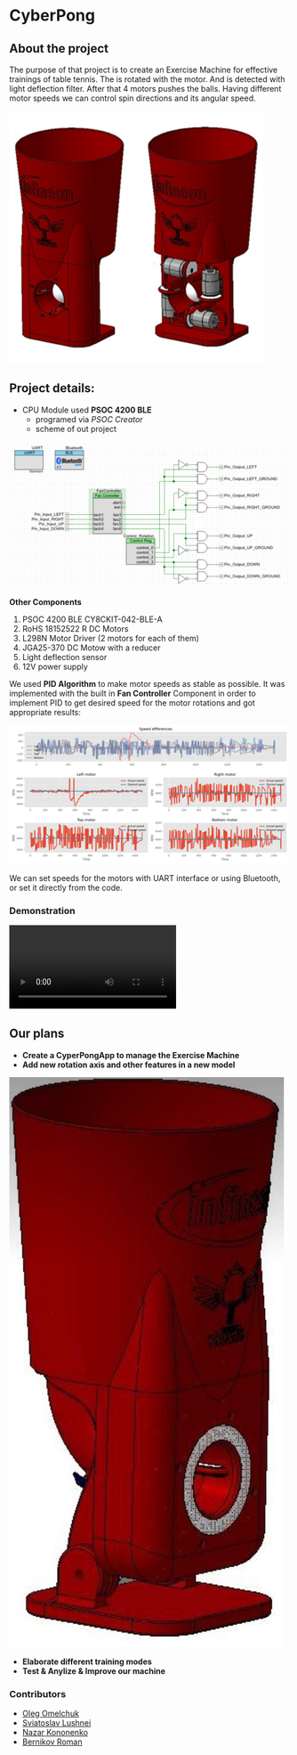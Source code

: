# CyberPong

## About the project

The purpose of that project is to create an Exercise Machine for effective trainings of table tennis. The is rotated with the motor. And is detected with light deflection filter. After that 4 motors pushes the balls. Having different motor speeds we can control spin directions and its angular speed.

![fun](./img/CyberPong.png)

## Project details:

- CPU Module used **PSOC 4200 BLE**
    - programed via _PSOC Creator_
    - scheme of out project

![fun](./img/scheme.png)


**Other Components**
1. PSOC 4200 BLE CY8CKIT-042-BLE-A
2. RoHS 18152522 R DC Motors
3. L298N Motor Driver (2 motors for each of them)
4. JGA25-370 DC Motow with a reducer
5. Light deflection sensor
6. 12V power supply


We used **PID Algorithm**  to make motor speeds as stable as possible. It was implemented with the built in **Fan Controller** Component in order to implement PID to get desired speed for the motor rotations and got appropriate results:

![fun](./img/SpeedComparison.png)

We can set speeds for the motors with UART interface or using Bluetooth, or set it directly from the code.

### Demonstration

![fun](./img/demo.mp4)


## Our plans
- **Create a CyperPongApp to manage the Exercise Machine**
- **Add new rotation axis and other features in a new model**

![fun](./img/CyberPong2.png)
- **Elaborate different training modes**
- **Test & Anylize & Improve  our machine**


### Contributors

- [Oleg Omelchuk](https://github.com/qLate)
- [Sviatoslav Lushnei](https://github.com/sviat-l)
- [Nazar Kononenko](https://github.com/romberol)
- [Bernikov Roman](https://github.com/nazar12314)
